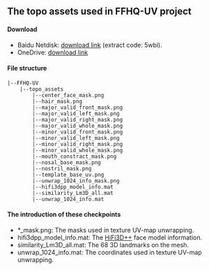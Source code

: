 ## The topo assets used in FFHQ-UV project

#### Download

- Baidu Netdisk: [download link](https://pan.baidu.com/s/1BbvlTuhlD_PEtT3QZ_ja2g) (extract code: 5wbi).
- OneDrive: [download link](https://gdutgz-my.sharepoint.com/:f:/g/personal/csbhr_gdutgz_onmicrosoft_com/EroU0mA5LfBCqcYyr7FSvjgBxBXTUlHEZmYAQRhI2m6S6A?e=hFbejA)

#### File structure

```
|--FFHQ-UV  
    |--topo_assets 
        |--center_face_mask.png
        |--hair_mask.png
        |--major_valid_front_mask.png
        |--major_valid_left_mask.png
        |--major_valid_right_mask.png
        |--major_valid_whole_mask.png
        |--minor_valid_front_mask.png
        |--minor_valid_left_mask.png
        |--minor_valid_right_mask.png
        |--minor_valid_whole_mask.png
        |--mouth_constract_mask.png
        |--nosal_base_mask.png
        |--nostril_mask.png
        |--template_base_uv.png
        |--unwrap_1024_info_mask.png
        |--hifi3dpp_model_info.mat
        |--similarity_Lm3D_all.mat
        |--unwrap_1024_info.mat
```

#### The introduction of these checkpoints
- *_mask.png: The masks used in texture UV-map unwrapping.
- hifi3dpp_model_info.mat: The [HiFi3D++](https://github.com/czh-98/REALY) face model information.
- similarity_Lm3D_all.mat: The 68 3D landmarks on the mesh.
- unwrap_1024_info.mat: The coordinates used in texture UV-map unwrapping.
